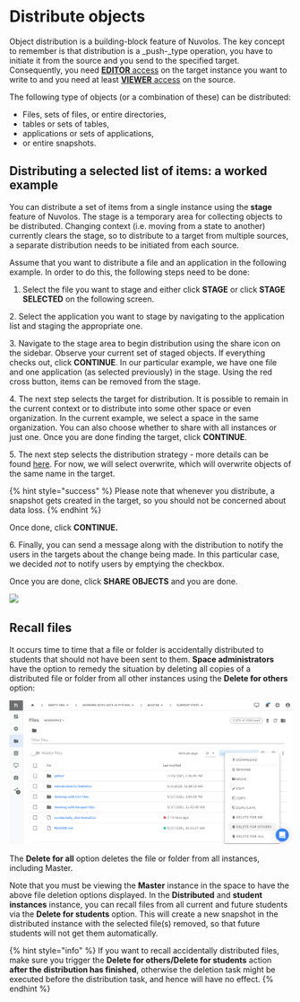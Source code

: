 # Distribute objects

Object distribution is a building-block feature of Nuvolos. The key concept to remember is that distribution is a _push-_type operation, you have to initiate it from the source and you send to the specified target. Consequently, you need [**EDITOR** access](../../settings-and-administration/role-system.md#editor) on the target instance you want to write to and you need at least [**VIEWER** access](../../settings-and-administration/role-system.md#viewer) on the source.

The following type of objects (or a combination of these) can be distributed:

* Files, sets of files, or entire directories,
* tables or sets of tables,
* applications or sets of applications,
* or entire snapshots.

## Distributing a selected list of items: a worked example

You can distribute a set of items from a single instance using the **stage** feature of Nuvolos. The stage is a temporary area for collecting objects to be distributed. Changing context (i.e. moving from a state to another) currently clears the stage, so to distribute to a target from multiple sources, a separate distribution needs to be initiated from each source.

Assume that you want to distribute a file and an application in the following example. In order to do this, the following steps need to be done:

1. Select the file you want to stage and either click **STAGE** or click **STAGE SELECTED** on the following screen.

&#x20;    2\. Select the application you want to stage by navigating to the application list and staging the appropriate one.

&#x20;    3\. Navigate to the stage area to begin distribution using the share icon on the sidebar. Observe your current set of staged objects. If everything checks out, click **CONTINUE**.  In our particular example, we have one file and one application (as selected previously) in the stage. Using the red cross button, items can be removed from the stage.

&#x20;    4\. The next step selects the target for distribution. It is possible to remain in the current context or to distribute into some other space or even organization. In the current example, we select a space in the same organization. You can also choose whether to share with all instances or just one. Once you are done finding the target, click **CONTINUE**.

&#x20;     5\. The next step selects the distribution strategy - more details can be found [here](distribution-strategies.md). For now, we will select overwrite, which will overwrite objects of the same name in the target.&#x20;

{% hint style="success" %}
Please note that whenever you distribute, a snapshot gets created in the target, so you should not be concerned about data loss.
{% endhint %}

&#x20;Once done, click **CONTINUE.**

&#x20;      6\. Finally, you can send a message along with the distribution to notify the users in the targets about the change being made. In this particular case, we decided _not_ to notify users by emptying the checkbox.

Once you are done, click **SHARE OBJECTS** and you are done.

![](../../.gitbook/assets/distribute\_selection\_ed.gif)

## Recall files

It occurs time to time that a file or folder is accidentally distributed to students that should not have been sent to them. **Space administrators** have the option to remedy the situation by deleting all copies of a distributed file or folder from all other instances using the **Delete for others** option:

![](<../../.gitbook/assets/image (12).png>)

The **Delete for all** option deletes the file or folder from all instances, including Master.

Note that you must be viewing the **Master** instance in the space to have the above file deletion options displayed. In the **Distributed** and **student instances** instance, you can recall files from all current and future students via the **Delete for students** option. This will create a new snapshot in the distributed instance with the selected file(s) removed, so that future students will not get them automatically.

{% hint style="info" %}
If you want to recall accidentally distributed files, make sure you trigger the **Delete for others/Delete for students** action **after the distribution has finished**, otherwise the deletion task might be executed before the distribution task, and hence will have no effect.
{% endhint %}
